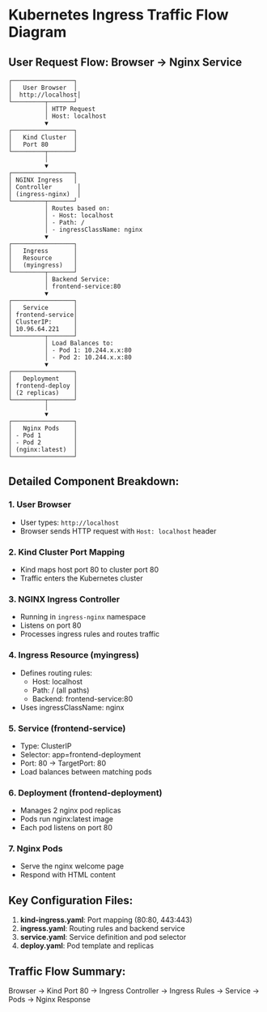 # Kubernetes Ingress Traffic Flow Diagram

## User Request Flow: Browser → Nginx Service

```
┌─────────────────┐
│   User Browser  │
│  http://localhost│
└─────────┬───────┘
          │ HTTP Request
          │ Host: localhost
          ▼
┌─────────────────┐
│   Kind Cluster  │
│   Port 80       │
└─────────┬───────┘
          │
          ▼
┌─────────────────┐
│ NGINX Ingress   │
│ Controller       │
│ (ingress-nginx)  │
└─────────┬───────┘
          │ Routes based on:
          │ - Host: localhost
          │ - Path: /
          │ - ingressClassName: nginx
          ▼
┌─────────────────┐
│   Ingress       │
│   Resource      │
│   (myingress)   │
└─────────┬───────┘
          │ Backend Service:
          │ frontend-service:80
          ▼
┌─────────────────┐
│   Service       │
│ frontend-service│
│ ClusterIP:      │
│ 10.96.64.221    │
└─────────┬───────┘
          │ Load Balances to:
          │ - Pod 1: 10.244.x.x:80
          │ - Pod 2: 10.244.x.x:80
          ▼
┌─────────────────┐
│   Deployment    │
│ frontend-deploy │
│ (2 replicas)    │
└─────────┬───────┘
          │
          ▼
┌─────────────────┐
│   Nginx Pods    │
│ - Pod 1         │
│ - Pod 2         │
│ (nginx:latest)  │
└─────────────────┘
```

## Detailed Component Breakdown:

### 1. User Browser

- User types: `http://localhost`
- Browser sends HTTP request with `Host: localhost` header

### 2. Kind Cluster Port Mapping

- Kind maps host port 80 to cluster port 80
- Traffic enters the Kubernetes cluster

### 3. NGINX Ingress Controller

- Running in `ingress-nginx` namespace
- Listens on port 80
- Processes ingress rules and routes traffic

### 4. Ingress Resource (myingress)

- Defines routing rules:
  - Host: localhost
  - Path: / (all paths)
  - Backend: frontend-service:80
- Uses ingressClassName: nginx

### 5. Service (frontend-service)

- Type: ClusterIP
- Selector: app=frontend-deployment
- Port: 80 → TargetPort: 80
- Load balances between matching pods

### 6. Deployment (frontend-deployment)

- Manages 2 nginx pod replicas
- Pods run nginx:latest image
- Each pod listens on port 80

### 7. Nginx Pods

- Serve the nginx welcome page
- Respond with HTML content

## Key Configuration Files:

1. **kind-ingress.yaml**: Port mapping (80:80, 443:443)
2. **ingress.yaml**: Routing rules and backend service
3. **service.yaml**: Service definition and pod selector
4. **deploy.yaml**: Pod template and replicas

## Traffic Flow Summary:

Browser → Kind Port 80 → Ingress Controller → Ingress Rules → Service → Pods → Nginx Response
